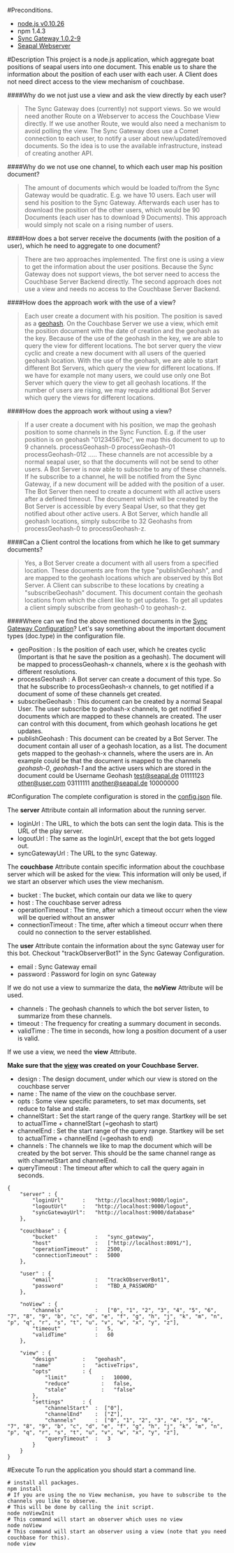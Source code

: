 #Preconditions.
- [node.js v0.10.26](http://nodejs.org/download/)
- npm 1.4.3
- [Sync Gateway 1.0.2-9](http://www.couchbase.com/nosql-databases/downloads)
- [Seapal Webserver](https://github.com/deparlak/de.htwg.seapal.play)

#Description
This project is a node.js application, which aggregate boat positions of seapal users into
one document. This enable us to share the information about the position of each user
with each user. A Client does not need direct access to the view mechanism of couchbase. 

####Why do we not just use a view and ask the view directly by each user?
>The Sync Gateway does (currently) not support views. So we would need another Route on a Webserver to access the
Couchbase View directly. If we use another Route, we would also need a mechanism to avoid polling the view. The Sync Gateway
does use a Comet connection to each user, to notify a user about new/updated/removed documents. So the idea is to use
the available infrastructure, instead of creating another API.

####Why do we not use one channel, to which each user map his position document?
>The amount of documents which would be loaded to/from the Sync Gateway would be quadratic. E.g. we have 10 users. Each
user will send his position to the Sync Gateway. Afterwards each user has to download the position of the other users,
which would be 90 Documents (each user has to download 9 Documents). This approach would simply not scale on a rising
number of users.

####How does a bot server receive the documents (with the position of a user), which he need to aggregate to one document?
>There are two approaches implemented. The first one is using a view to get the information about the user positions. Because
the Sync Gateway does not support views, the bot server need to access the Couchbase Server Backend directly.
The second approach does not use a view and needs no access to the Couchbase Server Backend.

####How does the approach work with the use of a view?
>Each user create a document with his position. The position is saved as a [geohash](http://www.bigdatamodeling.org/2013/01/intuitive-geohash.html). On the Couchbase Server
we use a view, which emit the position document with the date of creation and the geohash as the key. 
Because of the use of the geohash in the key, we are able to query the view for different locations.
The bot server query the view cyclic and create a new document with all users of the queried geohash
location. With the use of the geohash, we are able to start different Bot Servers, which query the view
for different locations. If we have for example not many users, we could use only one Bot Server which query
the view to get all geohash locations. If the number of users are rising, we may require additional Bot Server which
query the views for different locations.

####How does the approach work without using a view?
>If a user create a document with his position, we map the geohash position to some channels in the Sync Function.
E.g. if the user position is on geohash "01234567bc", we map this document to up to 9 channels.
processGeohash-0
processGeohash-01 
processGeohash-012
.....
These channels are not accessible by a normal seapal user, so that the documents will not be send to other users.
A Bot Server is now able to subscribe to any of these channels. If he subscribe to a channel, he will be notified
from the Sync Gateway, if a new document will be added with the position of a user. The Bot Server then need
to create a document with all active users after a defined timeout. The document which will be created by the Bot
Server is accessible by every Seapal User, so that they get notified about other active users.
A Bot Server, which handle all geohash locations, simply subscribe to 32 Geohashs from processGeohash-0 to processGeohash-z.

####Can a Client control the locations from which he like to get summary documents?
>Yes, a Bot Server create a document with all users from a specified location. These documents are from the type "publishGeohash", and 
are mapped to the geohash locations which are observed by this Bot Server. A Client can subscribe to these locations by creating
a "subscribeGeohash" document. This document contain the geohash locations from which the client like to get updates. To get all
updates a client simply subscribe from geohash-0 to geohash-z.

####Where can we find the above mentioned documents in the [Sync Gateway Configuration](https://github.com/deparlak/de.htwg.seapal.play/blob/app/Sync%20Gateway/config.json)?
Let's say something about the important document types (doc.type) in the configuration file.
* geoPosition : Is the position of each user, which he creates cyclic (Important is that he save the position as a geohash). The document will be mapped to processGeohash-x channels, where
x is the geohash with different resolutions.
* processGeohash : A Bot server can create a document of this type. So that he subscribe to processGeohash-x channels, to get notified if a document of some of these channels get created.
* subscribeGeohash : This document can be created by a normal Seapal User. The user subscribe to geohash-x channels, to get notified if documents which are mapped to these channels are created. The
user can control with this document, from which geohash locations he get updates.
* publishGeohash : This document can be created by a Bot Server. The document contain all user of a geohash location, as a list. The document gets mapped to the geohash-x channels, where the users are in.
An example could be that the document is mapped to the channels *geohash-0*, *geohash-1* and the active users which are stored in the document could be
Username            Geohash
test@seapal.de      01111123
other@user.com      03111111
another@seapal.de   10000000


#Configuration
The complete configuration is stored in the [config.json](https://github.com/deparlak/de.htwg.seapal.worker.trip.observer/blob/master/config.json) file.

The **server** Attribute contain all information about the running server.
* loginUrl        : The URL, to which the bots can sent the login data. This is the URL of the play server.
* logoutUrl       : The same as the loginUrl, except that the bot gets logged out.
* syncGatewayUrl  : The URL to the sync Gateway.

The **couchbase** Attribute contain specific information about the couchbase server which will be asked for the view. This information
will only be used, if we start an observer which uses the view mechanism.
* bucket              : The bucket, which contain our data we like to query
* host                : The couchbase server adress
* operationTimeout    : The time, after which a timeout occurr when the view will be queried without an answer
* connectionTimeout   : The time, after which a timeout occurr when there could no connection to the server established.
        
The **user** Attribute contain the information about the sync Gateway user for this bot. Checkout "trackObserverBot1" in the Sync Gateway
Configuration.
* email               : Sync Gateway email
* password            : Password for login on sync Gateway

If we do not use a view to summarize the data, the **noView** Attribute will be used.
* channels            : The geohash channels to which the bot server listen, to summarize from these channels.
* timeout             : The frequency for creating a summary document in seconds.
* validTime           : The time in seconds, how long a position document of a user is valid.

If we use a view, we need the **view** Attribute.

**Make sure that the [view](https://github.com/deparlak/de.htwg.seapal.worker.trip.observer/blob/master/view.txt) was created on your Couchbase Server.**
* design              : The design document, under which our view is stored on the couchbase server
* name                : The name of the view on the couchbase server.
* opts                : Some view specific parameters, to set max documents, set reduce to false and stale.
* channelStart        : Set the start range of the query range. Startkey will be set to actualTime + channelStart (=geohash to start)
* channelEnd          : Set the start range of the query range. Startkey will be set to actualTime + channelEnd (=geohash to end) 
* channels            : The channels we like to map the document which will be created by the bot server. This should be the same channel
                      range as with channelStart and channelEnd.
* queryTimeout        : The timeout after which to call the query again in seconds.
        
``` 
{
    "server" : {     
        "loginUrl"      :   "http://localhost:9000/login",
        "logoutUrl"     :   "http://localhost:9000/logout",
        "syncGatewayUrl":   "http://localhost:9000/database"
    },
    
    "couchbase" : {
        "bucket"            :   "sync_gateway",
        "host"              :   ["http://localhost:8091/"],
        "operationTimeout"  :   2500,
        "connectionTimeout" :   5000
    },
    
    "user" : {
        "email"             :   "trackObserverBot1",
        "password"          :   "TBD_A_PASSWORD"
    },
    
    "noView" : {
        "channels"          :   ["0", "1", "2", "3", "4", "5", "6", "7", "8", "9", "b", "c", "d", "e", "f", "g", "h", "j", "k", "m", "n", "p", "q", "r", "s", "t", "u", "v", "w", "x", "y", "z"],
        "timeout"           :   5,
        "validTime"         :   60
    },
    
    "view" : {
        "design"        :   "geohash",
        "name"          :   "activeTrips",
        "opts"          : {
            "limit"           :   10000,
            "reduce"          :   false,
            "stale"           :   "false"
        },
        "settings"      : {
            "channelStart"  :  ["0"],
            "channelEnd"    :  ["Z"],
            "channels"      :  ["0", "1", "2", "3", "4", "5", "6", "7", "8", "9", "b", "c", "d", "e", "f", "g", "h", "j", "k", "m", "n", "p", "q", "r", "s", "t", "u", "v", "w", "x", "y", "z"],
            "queryTimeout"  :   3
        }
    }
}
```

#Execute
To run the application you should start a command line.
``` 
# install all packages.
npm install
# If you are using the no View mechanism, you have to subscribe to the channels you like to observe.
# This will be done by calling the init script.
node noViewInit
# This command will start an observer which uses no view
node noView
# This command will start an observer using a view (note that you need couchbase for this).
node view
```